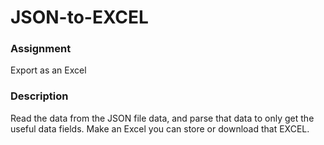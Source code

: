 # JSON-to-EXCEL

<h3>Assignment</h3>
Export as an Excel 

<h3>Description</h3>
Read the data from the JSON file data, and parse that data to only get the useful data fields. Make an Excel you can store or download that EXCEL.
